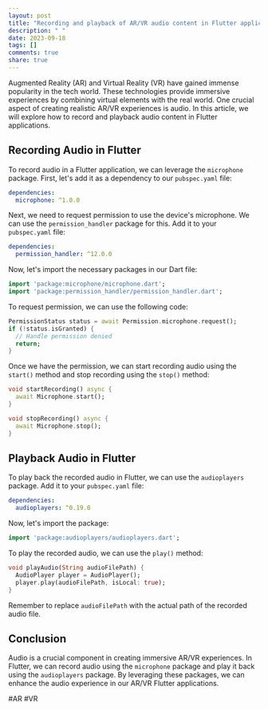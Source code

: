 ```yaml
---
layout: post
title: "Recording and playback of AR/VR audio content in Flutter applications"
description: " "
date: 2023-09-18
tags: []
comments: true
share: true
---
```


Augmented Reality (AR) and Virtual Reality (VR) have gained immense popularity in the tech world. These technologies provide immersive experiences by combining virtual elements with the real world. One crucial aspect of creating realistic AR/VR experiences is audio. In this article, we will explore how to record and playback audio content in Flutter applications.

## Recording Audio in Flutter

To record audio in a Flutter application, we can leverage the `microphone` package. First, let's add it as a dependency to our `pubspec.yaml` file:

```yaml
dependencies:
  microphone: ^1.0.0
```

Next, we need to request permission to use the device's microphone. We can use the `permission_handler` package for this. Add it to your `pubspec.yaml` file:

```yaml
dependencies:
  permission_handler: ^12.0.0
```

Now, let's import the necessary packages in our Dart file:

```dart
import 'package:microphone/microphone.dart';
import 'package:permission_handler/permission_handler.dart';
```

To request permission, we can use the following code:

```dart
PermissionStatus status = await Permission.microphone.request();
if (!status.isGranted) {
  // Handle permission denied
  return;
}
```

Once we have the permission, we can start recording audio using the `start()` method and stop recording using the `stop()` method:

```dart
void startRecording() async {
  await Microphone.start();
}

void stopRecording() async {
  await Microphone.stop();
}
```

## Playback Audio in Flutter

To play back the recorded audio in Flutter, we can use the `audioplayers` package. Add it to your `pubspec.yaml` file:

```yaml
dependencies:
  audioplayers: ^0.19.0
```

Now, let's import the package:

```dart
import 'package:audioplayers/audioplayers.dart';
```

To play the recorded audio, we can use the `play()` method:

```dart
void playAudio(String audioFilePath) {
  AudioPlayer player = AudioPlayer();
  player.play(audioFilePath, isLocal: true);
}
```

Remember to replace `audioFilePath` with the actual path of the recorded audio file.

## Conclusion

Audio is a crucial component in creating immersive AR/VR experiences. In Flutter, we can record audio using the `microphone` package and play it back using the `audioplayers` package. By leveraging these packages, we can enhance the audio experience in our AR/VR Flutter applications.

#AR #VR